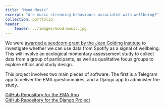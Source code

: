 ```yaml
---
title: "Mood Music"
excerpt: "Are music streaming behaviours associated with wellbeing?"
collection: portfolio
header:
    teaser: ../images/mood-music.jpg
---
```


We were [awarded a seedcorn grant by the Jean Golding Institute](https://jeangoldinginstitute.blogs.bristol.ac.uk/2020/01/13/jgi-seed-corn-funding-call-winners-2020-announced/) to investigate whether we can use data from Spotify as a signal of wellbeing. This will involve an ecological momentary assessement study to collect data from a group of participants, as well as qualitative focus groups to explore ethics and study design. 

This project involves two main pieces of software. The first is a Telegram app to deliver the EMA questionnaires, and a Django app to administer the study.
  
[GitHub Repository for the EMA App](https://github.com/DynamicGenetics/moodmusic)   
[GitHub Repository for the Django Project](https://github.com//ema-bot)  